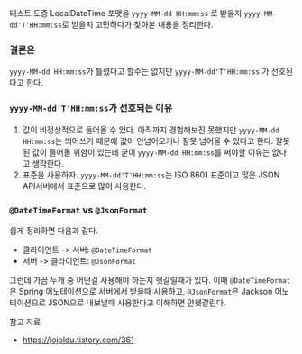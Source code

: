 테스트 도중 LocalDateTime 포맷을 `yyyy-MM-dd HH:mm:ss` 로 받을지 `yyyy-MM-dd'T'HH:mm:ss`로 받을지 고민하다가 찾아본 내용을 정리한다.

### 결론은
`yyyy-MM-dd HH:mm:ss`가 틀렸다고 할수는 없지만 `yyyy-MM-dd'T'HH:mm:ss` 가 선호된다고 한다. 

### `yyyy-MM-dd'T'HH:mm:ss`가 선호되는 이유
1. 값이 비정상적으로 들어올 수 있다.
	아직까지 경험해보진 못했지만 `yyyy-MM-dd HH:mm:ss`는 띄어쓰기 때문에 값이 안넘어오거나 잘못 넘어올 수 있다고 한다. 잘못된 값이 들어올 위험이 있는데 굳이 `yyyy-MM-dd HH:mm:ss`를 써야할 이유는 없다고 생각한다.
2. 표준을 사용하자.
	`yyyy-MM-dd'T'HH:mm:ss`는 ISO 8601 표준이고 많은 JSON API서버에서 표준으로 많이 사용한다.

### `@DateTimeFormat` vs `@JsonFormat`
쉽게 정리하면 다음과 같다.
- 클라이언트 -> 서버: `@DateTimeFormat`
- 서버 -> 클라이언트: `@JsonFormat`

그런데 가끔 두개 중 어떤걸 사용해야 하는지 헷갈릴때가 있다. 이때 `@DateTimeFormat`은 Spring 어노테이션으로 서버에서 받을때 사용하고, `@JsonFormat`은 Jackson 어노테이션으로 JSON으로 내보낼때 사용한다고 이해하면 안헷갈린다.


참고 자료
- https://jojoldu.tistory.com/361